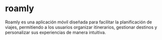 # roamly
Roamly es una aplicación móvil diseñada para facilitar la planificación de viajes, permitiendo a los usuarios organizar itinerarios, gestionar destinos y personalizar sus experiencias de manera intuitiva.
